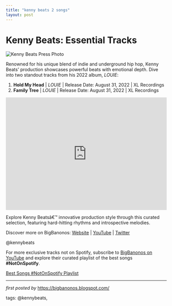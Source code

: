 ```yaml
---
title: "kenny beats 2 songs"
layout: post
---
```

<h1>Kenny Beats: Essential Tracks</h1>
<img src="https://media.pitchfork.com/photos/5bf33ca15c3e052e5659a12f/16:9/w_1280,c_limit/Kenny-Beats.jpg" alt="Kenny Beats Press Photo"> <p>Renowned for his unique blend of indie and underground hip hop, Kenny Beats' production showcases powerful beats with emotional depth. Dive into two standout tracks from his 2022 album, <em>LOUIE</em>:</p> <ol> <li><strong>Hold My Head</strong> | <em>LOUIE</em> | Release Date: August 31, 2022 | XL Recordings</li> <li><strong>Family Tree</strong> | <em>LOUIE</em> | Release Date: August 31, 2022 | XL Recordings</li>
</ol> <div> <iframe src="https://open.spotify.com/embed/playlist/2kmWIerEWm3RfLpHeHCEqr?utm_source=generator" width="100%" height="352" frameBorder="0" allowfullscreen="" allow="autoplay; clipboard-write; encrypted-media; fullscreen; picture-in-picture" loading="lazy"></iframe>
</div> <p>Explore Kenny Beatsâ€™ innovative production style through this curated selection, featuring hard-hitting rhythms and introspective melodies.</p> <div> <p>Discover more on BigBanonos: <a href="https://bigbanonos.blogspot.com/">Website</a> | <a href="https://www.youtube.com/@BigBanonos">YouTube</a> | <a href="https://x.com/bigbanonos">Twitter</a></p>
</div> <!-- Tags -->
<p>@kennybeats</p>


<!--Subscribe and Playlist Links-->
<div>
    <p>For more exclusive tracks not on Spotify, subscribe to <a href="https://www.youtube.com/@BigBanonos" target="_blank">BigBanonos on YouTube</a> and explore their curated playlist of the best songs <strong>#NotOnSpotify</strong>.</p>
    <p><a href="https://www.youtube.com/playlist?list=PLtuNtuTatqI0kFahUCbtbfenC_ET5O_tr" target="_blank">Best Songs #NotOnSpotify Playlist<br /></a></p></div>

<hr />

<p><em>first posted by</em> <a href="https://bigbanonos.blogspot.com/" rel="noopener" target="_new">https://bigbanonos.blogspot.com/</a></p>

<p>tags: @kennybeats,</p>
